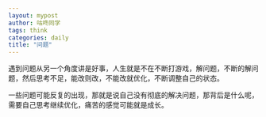 ```yaml
---
layout: mypost
author: 咕咚同学
tags: think 
categories: daily
title: "问题"
---
```


遇到问题从另一个角度讲是好事，人生就是不在不断打游戏，解问题，不断的解问题，然后思考不足，能改则改，不能改就优化，不断调整自己的状态。

一些问题可能反复的出现，那就是说自己没有彻底的解决问题，那背后是什么呢，需要自己思考继续优化，痛苦的感觉可能就是成长。